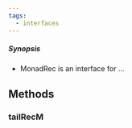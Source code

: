 ```yaml
---
tags:
  - interfaces
---
```


##### Synopsis
- MonadRec is an interface for ...

## Methods

### tailRecM